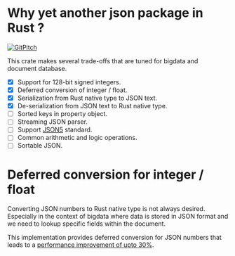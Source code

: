 Why yet another json package in Rust ?
======================================

[![GitPitch](https://gitpitch.com/assets/badge.svg)](https://gitpitch.com/bnclabs/jsondata/master?grs=github)

This crate makes several trade-offs that are tuned for bigdata
and document database.

* [x] Support for 128-bit signed integers.
* [x] Deferred conversion of integer / float.
* [x] Serialization from Rust native type to JSON text.
* [x] De-serialization from JSON text to Rust native type.
* [ ] Sorted keys in property object.
* [ ] Streaming JSON parser.
* [ ] Support [JSON5](json5.org) standard.
* [ ] Common arithmetic and logic operations.
* [ ] Sortable JSON.

Deferred conversion for integer / float
=======================================

Converting JSON numbers to Rust native type is not always desired.
Especially in the context of bigdata where data is stored in JSON
format and we need to lookup specific fields within the document.

This implementation provides deferred conversion for JSON numbers
that leads to a [performance improvement of upto 30%](commit-deferred).

[commit-deferred]: https://github.com/bnclabs/jsondata/commit/70e6dedf0121f16e130f224daaa23948f5a5d782
